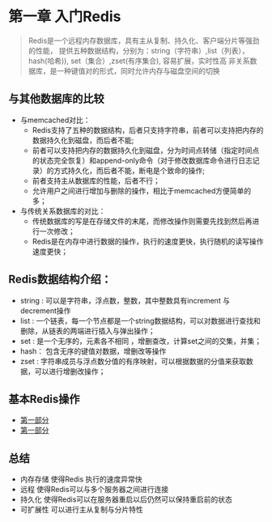 # 第一章  入门Redis
> Redis是一个远程内存数据库，具有主从复制、持久化、客户端分片等强劲的性能，
> 提供五种数据结构，分别为：string（字符串）,list（列表），hash(哈希)), set（集合）,zset(有序集合),
> 容易扩展，实时性高
> 非关系数据库，是一种键值对的形式，同时允许内存与磁盘空间的切换

## 与其他数据库的比较
- 与memcached对比：
  * Redis支持了五种的数据结构，后者只支持字符串，前者可以支持把内存的数据持久化到磁盘，而后者不能;
  * 前者可以支持把内存的数据持久化到磁盘，分为时间点转储（指定时间点的状态完全恢复）和append-only命令（对于修改数据库命令进行日志记录）的方式持久化，而后者不能，断电是个致命的操作;
  * 前者支持主从数据库的性能，后者不行；
  * 允许用户之间进行增加与删除的操作，相比于memcached方便简单的多；
- 与传统关系数据库的对比：
  * 传统数据库的写是在存储文件的末尾，而修改操作则需要先找到然后再进行一次修改；
  * Redis是在内存中进行数据的操作，执行的速度更快，执行随机的读写操作速度更快；
## Redis数据结构介绍：
  - string :  可以是字符串，浮点数，整数，其中整数具有increment 与 decrement操作
  - list : 一个链表，每一个节点都是一个string数据结构，可以对数据进行查找和删除，从链表的两端进行插入与弹出操作；
  - set : 是一个无序的，元素各不相同 ，增删查改，计算set之间的交集，并集；
  - hash： 包含无序的键值对数据，增删改等操作
  - zset : 字符串成员与浮点数分值的有序映射，可以根据数据的分值来获取数据，可以进行增删改操作；

## 基本Redis操作
   - [第一部分](https://github.com/havenBoy/notes/blob/master/Redis%E5%AE%9E%E6%88%98/first.md)
   - [第一部分](https://github.com/havenBoy/notes/blob/master/Redis%E5%AE%9E%E6%88%98/first.md)

## 总结
  - 内存存储 使得Redis 执行的速度异常快
  - 远程 使得Redis可以与多个服务器之间进行连接
  - 持久化  使得Redis可以在服务器重启以后仍然可以保持重启前的状态
  - 可扩展性  可以进行主从复制与分片特性
